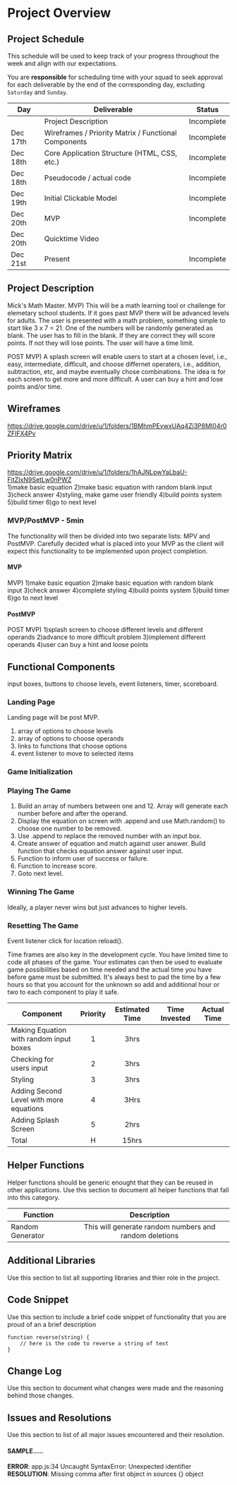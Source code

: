 # Project Overview

## Project Schedule

This schedule will be used to keep track of your progress throughout the week and align with our expectations.  

You are **responsible** for scheduling time with your squad to seek approval for each deliverable by the end of the corresponding day, excluding `Saturday` and `Sunday`.

|  Day | Deliverable | Status
|---|---| ---|
|| Project Description | Incomplete
|Dec 17th| Wireframes / Priority Matrix / Functional Components | Incomplete
|Dec 18th| Core Application Structure (HTML, CSS, etc.) | Incomplete
|Dec 18th| Pseudocode / actual code | Incomplete
|Dec 19th| Initial Clickable Model  | Incomplete
|Dec 20th| MVP | Incomplete
|Dec 20th| Quicktime Video
|Dec 21st| Present | Incomplete


## Project Description

Mick's Math Master. 
MVP)
This will be a math learning tool or challenge for elemetary school students. If it goes past MVP there will be advanced levels for adults. The user is presented with a math problem, something simple to start like 3 x 7 = 21. One of the numbers will be randomly generated as blank. The user has to fill in the blank. If they are correct they will score points. If not they will lose points. The user will have a time limit.

POST MVP)
A splash screen will enable users to start at a chosen level, i.e., easy, intermediate, difficult, and choose differnet operaters, i.e., addition, subtraction, etc, and maybe eventually chose combinations. The idea is for each screen to get more and more difficult. A user can buy a hint and lose points and/or time.

## Wireframes

https://drive.google.com/drive/u/1/folders/1BMhmPEywxUAq4Zj3P8MI04r0ZFIFX4Pv

## Priority Matrix

https://drive.google.com/drive/u/1/folders/1hAJNLpwYaLbaU-FitZIxN9SetLw0nPWZ  
1)make basic equation
2)make basic equation with random blank input
3)check answer
4)styling, make game user friendly
4)build points system
5)build timer
6)go to next level

### MVP/PostMVP - 5min

The functionality will then be divided into two separate lists: MPV and PostMVP.  Carefully decided what is placed into your MVP as the client will expect this functionality to be implemented upon project completion.  

#### MVP 

MVP)
1)make basic equation
2)make basic equation with random blank input
3)check answer
4)complete styling
4)build points system
5)build timer
6)go to next level



#### PostMVP 

POST MVP)
1)splash screen to choose different levels and different operands
2)advance to more difficult problem
3)implement different operands
4)user can buy a hint and loose points

## Functional Components
input boxes, buttons to choose levels, event listeners, timer, scoreboard.


### Landing Page
Landing page will be post MVP.
1) array of options to choose levels
2) array of options to choose operands
3) links to functions that choose options
3) event listener to move to selected items


### Game Initialization

### Playing The Game 
1) Build an array of numbers between one and 12. Array will generate each number before and after the operand. 
2) Display the equation on screen with .append and use Math.random() to choose one number to be removed.
3) Use .append to replace the removed number with an input box.
4) Create answer of equation and match against user answer. Build function that checks equation answer against user input.
5) Function to inform user of success or failure.
6) Function to increase score.
7) Goto next level.

### Winning The Game
Ideally, a player never wins but just advances to higher levels.

### Resetting The Game
Event listener click for location reload().

Time frames are also key in the development cycle.  You have limited time to code all phases of the game.  Your estimates can then be used to evaluate game possibilities based on time needed and the actual time you have before game must be submitted. It's always best to pad the time by a few hours so that you account for the unknown so add and additional hour or two to each component to play it safe.

| Component | Priority | Estimated Time | Time Invested | Actual Time |
| --- | :---: |  :---: | :---: | :---: |
| Making Equation with random input boxes | 1 | 3hrs|  |  |
| Checking for users input | 2 | 3hrs| |  |
| Styling | 3 | 3hrs|  |  |
| Adding Second Level with more equations | 4 | 3Hrs | 
| Adding Splash Screen | 5 | 2hrs |
| Total | H | 15hrs|  |  |

## Helper Functions
Helper functions should be generic enought that they can be reused in other applications. Use this section to document all helper functions that fall into this category.

| Function | Description | 
| --- | :---: |  
| Random Generator | This will generate random numbers and random deletions| 

## Additional Libraries
 Use this section to list all supporting libraries and thier role in the project. 

## Code Snippet

Use this section to include a brief code snippet of functionality that you are proud of an a brief description  

```
function reverse(string) {
	// here is the code to reverse a string of text
}
```

## Change Log
 Use this section to document what changes were made and the reasoning behind those changes.  

## Issues and Resolutions
 Use this section to list of all major issues encountered and their resolution.

#### SAMPLE.....
**ERROR**: app.js:34 Uncaught SyntaxError: Unexpected identifier                                
**RESOLUTION**: Missing comma after first object in sources {} object
